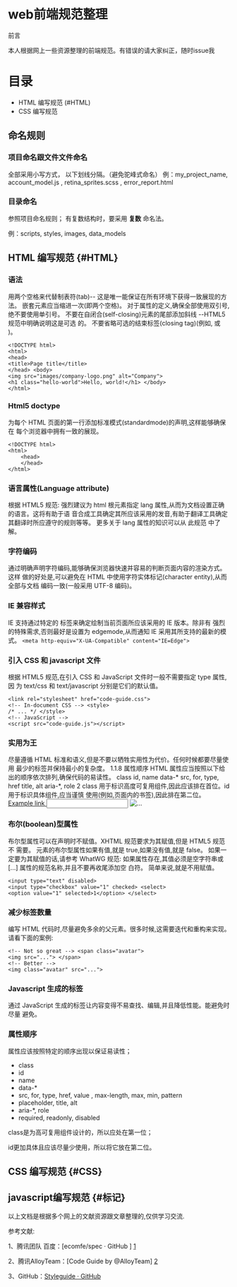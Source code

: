 # web前端规范整理
前言

本人根据网上一些资源整理的前端规范。有错误的请大家纠正，随时issue我

# 目录
* HTML 编写规范 (#HTML)
* CSS 编写规范


## 命名规则

### 项目命名跟文件文件命名

全部采用小写方式， 以下划线分隔。（避免驼峰式命名）
例：my_project_name,  account_model.js , retina_sprites.scss , error_report.html

### 目录命名

参照项目命名规则；
有复数结构时，要采用 **复数** 命名法。

例：scripts, styles, images, data_models



## HTML 编写规范 {#HTML}
### 语法
用两个空格来代替制表符(tab)-- 这是唯一能保证在所有环境下获得一致展现的方法。
嵌套元素应当缩进一次(即两个空格)。
  对于属性的定义,确保全部使用双引号,绝不要使用单引号。
不要在自闭合(self-closing)元素的尾部添加斜线 --HTML5 规范中明确说明这是可选 的。
不要省略可选的结束标签(closing tag)(例如,</li> 或 </body>)。

    <!DOCTYPE html>
    <html>
    <head>
    <title>Page title</title>
    </head> <body>
    <img src="images/company-logo.png" alt="Company">
    <h1 class="hello-world">Hello, world!</h1> </body>
    </html>

### Html5 doctype
为每个 HTML 页面的第一行添加标准模式(standardmode)的声明,这样能够确保在 每个浏览器中拥有一致的展现。

    <!DOCTYPE html>
    <html>
        <head>
        </head>
    </html>

### 语言属性(Language attribute)
根据 HTML5 规范:
强烈建议为 html 根元素指定 lang 属性,从而为文档设置正确的语言。这将有助于语 音合成工具确定其所应该采用的发音,有助于翻译工具确定其翻译时所应遵守的规则等等。
更多关于 lang 属性的知识可以从 此规范 中了解。
<html lang="zh-CN">
<!-- ... --> </html>


### 字符编码
通过明确声明字符编码,能够确保浏览器快速并容易的判断页面内容的渲染方式。这样 做的好处是,可以避免在 HTML 中使用字符实体标记(character entity),从而全部与文档 编码一致(一般采用 UTF-8 编码)。
<head>
<meta charset="UTF-8">
</head>

### IE 兼容样式
IE 支持通过特定的 <meta> 标签来确定绘制当前页面所应该采用的 IE 版本。除非有
强烈的特殊需求,否则最好是设置为 edgemode,从而通知 IE 采用其所支持的最新的模式。 `<meta http-equiv="X-UA-Compatible" content="IE=Edge">`

### 引入 CSS 和 javascript 文件
根据 HTML5 规范,在引入 CSS 和 JavaScript 文件时一般不需要指定 type 属性,因
为 text/css 和 text/javascript 分别是它们的默认值。 <!-- External CSS -->

    <link rel="stylesheet" href="code-guide.css">
    <!-- In-document CSS --> <style>
    /* ... */ </style>
    <!-- JavaScript -->
    <script src="code-guide.js"></script>

### 实用为王
尽量遵循 HTML 标准和语义,但是不要以牺牲实用性为代价。任何时候都要尽量使用
最少的标签并保持最小的复杂度。
1.1.8 属性顺序
HTML 属性应当按照以下给出的顺序依次排列,确保代码的易读性。
class
id, name
data-*
src, for, type, href title, alt
aria-*, role
2
class 用于标识高度可复用组件,因此应该排在首位。id 用于标识具体组件,应当谨慎 使用(例如,页面内的书签),因此排在第二位。
<a class="..." id="..." data-modal="toggle" href="#"> Example link
</a>
<input class="form-control" type="text">
<img src="..." alt="...">

### 布尔(boolean)型属性
布尔型属性可以在声明时不赋值。XHTML 规范要求为其赋值,但是 HTML5 规范不
需要。
元素的布尔型属性如果有值,就是 true,如果没有值,就是 false。
如果一定要为其赋值的话,请参考 WhatWG 规范:
如果属性存在,其值必须是空字符串或 [...] 属性的规范名称,并且不要再收尾添加空 白符。
  简单来说,就是不用赋值。

    <input type="text" disabled>
    <input type="checkbox" value="1" checked> <select>
    <option value="1" selected>1</option> </select>

### 减少标签数量
编写 HTML 代码时,尽量避免多余的父元素。很多时候,这需要迭代和重构来实现。
请看下面的案例:

    <!-- Not so great --> <span class="avatar">
    <img src="..."> </span>
    <!-- Better -->
    <img class="avatar" src="...">

### Javascript 生成的标签

通过 JavaScript 生成的标签让内容变得不易查找、编辑,并且降低性能。能避免时尽量 避免。


### 属性顺序

属性应该按照特定的顺序出现以保证易读性；

* class
* id
* name
* data-*
* src, for, type, href, value , max-length, max, min, pattern
* placeholder, title, alt
* aria-*, role
* required, readonly, disabled

class是为高可复用组件设计的，所以应处在第一位；

id更加具体且应该尽量少使用，所以将它放在第二位。

## CSS 编写规范 {#CSS}



## javascript编写规范 {#标记}


以上文档是根据多个网上的文献资源跟文章整理的,仅供学习交流.


参考文献:

1、腾讯团队
百度：[ecomfe/spec · GitHub ] [1]

[1]: https://link.zhihu.com/?target=https%3A//github.com/ecomfe/spec    "Baidu"

2、腾讯AlloyTeam：[Code Guide by @AlloyTeam] [2]

[2]:https://link.zhihu.com/?target=http%3A//alloyteam.github.io/CodeGuide/     "AlloyTeam"

3、GitHub：[Styleguide · GitHub][3]

[3]:https://link.zhihu.com/?target=https%3A//github.com/styleguide     "Styleguide · GitHub"

